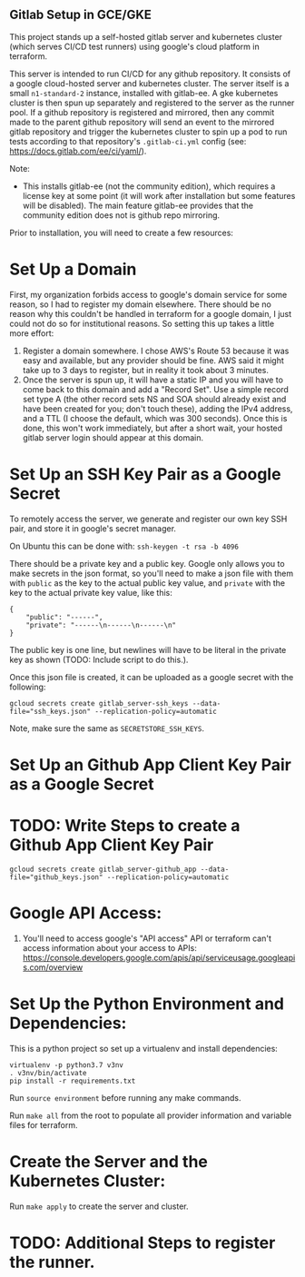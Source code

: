 ## Gitlab Setup in GCE/GKE

This project stands up a self-hosted gitlab server and kubernetes cluster (which serves CI/CD test runners) using google's cloud platform in terraform.

This server is intended to run CI/CD for any github repository.  It consists of a google cloud-hosted server and kubernetes cluster.  The server itself is a small `n1-standard-2` instance, installed with gitlab-ee.  A gke kubernetes cluster is then spun up separately and registered to the server as the runner pool.  If a github repository is registered and mirrored, then any commit made to the parent github repository will send an event to the mirrored gitlab repository and trigger the kubernetes cluster to spin up a pod to run tests according to that repository's `.gitlab-ci.yml` config (see: https://docs.gitlab.com/ee/ci/yaml/).

Note:
 - This installs gitlab-ee (not the community edition), which requires a license key at some point (it will work after installation but some features will be disabled).  The main feature gitlab-ee provides that the community edition does not is github repo mirroring.

Prior to installation, you will need to create a few resources:

# Set Up a Domain
First, my organization forbids access to google's domain service for some reason, so I had to register my domain elsewhere.  There should be no reason why this couldn't be handled in terraform for a google domain, I just could not do so for institutional reasons.  So setting this up takes a little more effort:

1. Register a domain somewhere.  I chose AWS's Route 53 because it was easy and available, but any provider should be fine.  AWS said it might take up to 3 days to register, but in reality it took about 3 minutes.
1. Once the server is spun up, it will have a static IP and you will have to come back to this domain and add a "Record Set".  Use a simple record set type A (the other record sets NS and SOA should already exist and have been created for you; don't touch these), adding the IPv4 address, and a TTL (I choose the default, which was 300 seconds).  Once this is done, this won't work immediately, but after a short wait, your hosted gitlab server login should appear at this domain.

# Set Up an SSH Key Pair as a Google Secret
To remotely access the server, we generate and register our own key SSH pair, and store it in google's secret manager.

On Ubuntu this can be done with: `ssh-keygen -t rsa -b 4096`

There should be a private key and a public key.  Google only allows you to make secrets in the json format, so you'll need to make a json file with them with `public` as the key to the actual public key value, and `private` with the key to the actual private key value, like this:

```
{
    "public": "------",
    "private": "------\n------\n------\n" 
}
```

The public key is one line, but newlines will have to be literal in the private key as shown (TODO: Include script to do this.).

Once this json file is created, it can be uploaded as a google secret with the following:

```
gcloud secrets create gitlab_server-ssh_keys --data-file="ssh_keys.json" --replication-policy=automatic
```

Note, make sure the same as `SECRETSTORE_SSH_KEYS`.

# Set Up an Github App Client Key Pair as a Google Secret

# TODO: Write Steps to create a Github App Client Key Pair

```
gcloud secrets create gitlab_server-github_app --data-file="github_keys.json" --replication-policy=automatic
```

# Google API Access:
1. You'll need to access google's "API access" API or terraform can't access information about your access to APIs: https://console.developers.google.com/apis/api/serviceusage.googleapis.com/overview

# Set Up the Python Environment and Dependencies:
This is a python project so set up a virtualenv and install dependencies:

    virtualenv -p python3.7 v3nv
    . v3nv/bin/activate
    pip install -r requirements.txt

Run `source environment` before running any make commands.

Run `make all` from the root to populate all provider information and variable files for terraform.

# Create the Server and the Kubernetes Cluster:

Run `make apply` to create the server and cluster.

# TODO: Additional Steps to register the runner.
